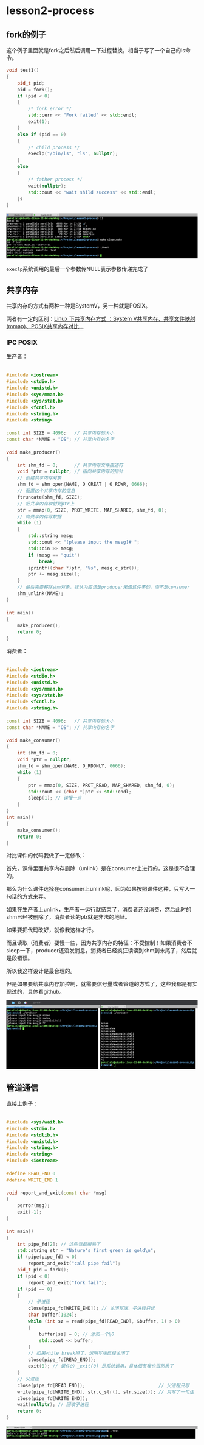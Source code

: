 

# lesson2-process


## fork的例子

这个例子里面就是fork之后然后调用一下进程替换，相当于写了一个自己的ls命令。

```cpp
void test1()
{
    pid_t pid;
    pid = fork();
    if (pid < 0)
    {
        /* fork error */
        std::cerr << "Fork failed" << std::endl;
        exit(1);
    }
    else if (pid == 0)
    {
        /* child process */
        execlp("/bin/ls", "ls", nullptr);
    }
    else
    {
        /* father process */
        wait(nullptr);
        std::cout << "wait shild success" << std::endl;
    }s
}
```

![](./assets/1.png)

`execlp`系统调用的最后一个参数传NULL表示参数传递完成了


## 共享内存

共享内存的方式有两种一种是SystemV，另一种就是POSIX。

两者有一定的区别：[Linux 下共享内存方式 ：System V共享内存、共享文件映射(mmap)、POSIX共享内存对比...](https://blog.csdn.net/qq_21438461/article/details/134993098)

### IPC POSIX

生产者：
```cpp

#include <iostream>
#include <stdio.h>
#include <unistd.h>
#include <sys/mman.h>
#include <sys/stat.h>
#include <fcntl.h>
#include <string.h>
#include <string>

const int SIZE = 4096;   // 共享内存的大小
const char *NAME = "OS"; // 共享内存的名字

void make_producer()
{
    int shm_fd = 0;      // 共享内存文件描述符
    void *ptr = nullptr; // 指向共享内存的指针
    // 创建共享内存对象
    shm_fd = shm_open(NAME, O_CREAT | O_RDWR, 0666);
    // 配置这个共享内存的信息
    ftruncate(shm_fd, SIZE);
    // 把共享内存映射到ptr上
    ptr = mmap(0, SIZE, PROT_WRITE, MAP_SHARED, shm_fd, 0);
    // 向共享内存写数据
    while (1)
    {
        std::string mesg;
        std::cout << "[please input the mesg]# ";
        std::cin >> mesg;
        if (mesg == "quit")
            break;
        sprintf((char *)ptr, "%s", mesg.c_str());
        ptr += mesg.size();
    }
    // 最后需要移除shm对象，我认为应该是producer来做这件事的，而不是consumer
    shm_unlink(NAME);
}

int main()
{
    make_producer();
    return 0;
}
```

消费者：
```cpp

#include <iostream>
#include <stdio.h>
#include <unistd.h>
#include <sys/mman.h>
#include <sys/stat.h>
#include <fcntl.h>
#include <string.h>

const int SIZE = 4096;   // 共享内存的大小
const char *NAME = "OS"; // 共享内存的名字

void make_consumer()
{
    int shm_fd = 0;
    void *ptr = nullptr;
    shm_fd = shm_open(NAME, O_RDONLY, 0666);
    while (1)
    {
        ptr = mmap(0, SIZE, PROT_READ, MAP_SHARED, shm_fd, 0);
        std::cout << (char *)ptr << std::endl;
        sleep(1); // 读慢一点
    }
}
int main()
{
    make_consumer();
    return 0;
}
```


对比课件的代码我做了一定修改：

首先，课件里面共享内存删除（unlink）是在consumer上进行的，这是很不合理的。

那么为什么课件选择在consumer上unlink呢，因为如果按照课件这种，只写入一句话的方式来弄。

如果在生产者上unlink，生产者一运行就结束了，消费者还没消费，然后此时的shm已经被删除了，消费者读的ptr就是非法的地址。

如果要把代码改好，就像我这样才行。

而且读取（消费者）要慢一些，因为共享内存的特征：不受控制！如果消费者不sleep一下，producer还没发消息，消费者已经疯狂读读到shm到末尾了，然后就是段错误。

所以我这样设计是最合理的。

但是如果要给共享内存加控制，就需要信号量或者管道的方式了，这些我都是有实现过的，具体看github。

![](./assets/2.png)

## 管道通信

直接上例子：

```cpp

#include <sys/wait.h>
#include <stdio.h>
#include <stdlib.h>
#include <unistd.h>
#include <string.h>
#include <string>
#include <iostream>

#define READ_END 0
#define WRITE_END 1

void report_and_exit(const char *msg)
{
    perror(msg);
    exit(-1);
}

int main()
{
    int pipe_fd[2]; // 这些我都很熟了
    std::string str = "Nature's first green is gold\n";
    if (pipe(pipe_fd) < 0)
        report_and_exit("call pipe fail");
    pid_t pid = fork();
    if (pid < 0)
        report_and_exit("fork fail");
    if (pid == 0)
    {
        // 子进程
        close(pipe_fd[WRITE_END]); // 关闭写端，子进程只读
        char buffer[1024];
        while (int sz = read(pipe_fd[READ_END], &buffer, 1) > 0)
        {
            buffer[sz] = 0; // 添加一个\0
            std::cout << buffer;
        }
        // 如果while break掉了，说明写端已经关闭了
        close(pipe_fd[READ_END]);
        exit(0); // 课件的 _exit(0) 是系统调用，具体细节我也很熟悉了
    }
    // 父进程
    close(pipe_fd[READ_END]);                           // 父进程只写
    write(pipe_fd[WRITE_END], str.c_str(), str.size()); // 只写了一句话
    close(pipe_fd[WRITE_END]);
    wait(nullptr); // 回收子进程
    return 0;
}
```

![](./assets/3.png)